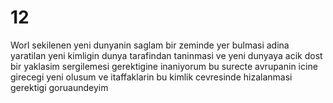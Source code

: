 # 12
Worl
sekilenen yeni dunyanin saglam bir zeminde yer bulmasi adina yaratilan yeni kimligin dunya tarafindan taninmasi ve yeni dunyaya acik dost bir yaklasim sergilemesi gerektigine inaniyorum bu surecte avrupanin icine girecegi yeni olusum ve itaffaklarin bu kimlik cevresinde hizalanmasi gerektigi goruaundeyim
